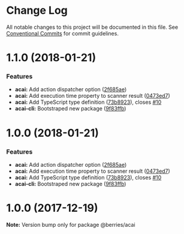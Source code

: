# Change Log

All notable changes to this project will be documented in this file.
See [Conventional Commits](https://conventionalcommits.org) for commit guidelines.

<a name="1.1.0"></a>
# 1.1.0 (2018-01-21)


### Features

* **acai:** Add action dispatcher option ([2f685ae](https://github.com/MartinHelmut/berries/commit/2f685ae))
* **acai:** Add execution time property to scanner result ([0473ed7](https://github.com/MartinHelmut/berries/commit/0473ed7))
* **acai:** Add TypeScript type definition ([73b8923](https://github.com/MartinHelmut/berries/commit/73b8923)), closes [#10](https://github.com/MartinHelmut/berries/issues/10)
* **acai-cli:** Bootstraped new package ([9f83ffb](https://github.com/MartinHelmut/berries/commit/9f83ffb))




<a name="1.0.0"></a>
# 1.0.0 (2018-01-21)


### Features

* **acai:** Add action dispatcher option ([2f685ae](https://github.com/MartinHelmut/berries/commit/2f685ae))
* **acai:** Add execution time property to scanner result ([0473ed7](https://github.com/MartinHelmut/berries/commit/0473ed7))
* **acai:** Add TypeScript type definition ([73b8923](https://github.com/MartinHelmut/berries/commit/73b8923)), closes [#10](https://github.com/MartinHelmut/berries/issues/10)
* **acai-cli:** Bootstraped new package ([9f83ffb](https://github.com/MartinHelmut/berries/commit/9f83ffb))




<a name="1.0.0"></a>
# 1.0.0 (2017-12-19)




**Note:** Version bump only for package @berries/acai
